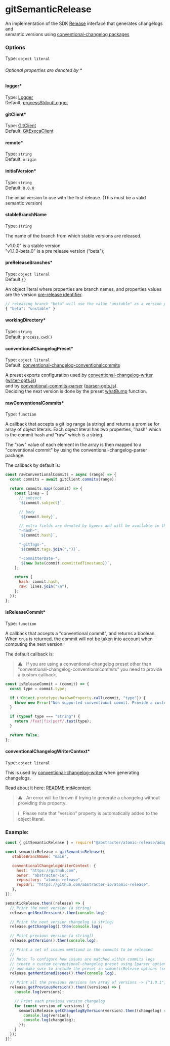# gitSemanticRelease

An implementation of the SDK [Release](ports/release.md) interface that generates changelogs and  
semantic versions using [conventional-changelog packages](https://git.io/JKOLR)

### Options

Type: `object literal`

###### Optional properties are denoted by *

#### logger*

Type: [Logger](../ports/logger.md)  
Default: [processStdoutLogger](../adapters/process-stdout-logger.md)

#### gitClient*

Type: [GitClient](../ports/git-client.md)  
Default: [GitExecaClient](../adapters/git-execa-client.md)

#### remote*

Type: `string`  
Default: `origin`

#### initialVersion*

Type: `string`  
Default: `0.0.0`

The initial version to use with the first release. (This must be a valid semantic version)

#### stableBranchName

Type: `string`

The name of the branch from which stable versions are released.

"v1.0.0" is a stable version  
"v1.1.0-beta.0" is a pre release version ("beta");

#### preReleaseBranches*

Type: `object literal`  
Default `{}`

An object literal where properties are branch names, and properties values are the version [pre-release identifier](https://git.io/JKkoS).

```js
// releasing branch "beta" will use the value "unstable" as a version pre release id (e.g. "v1.1.0-unstable.0")
{ "beta": "unstable" }
```

#### workingDirectory*

Type: `string`  
Default: `process.cwd()`

#### conventionalChangelogPreset*

Type: `object literal`  
Default: [conventional-changelog-conventionalcommits](https://git.io/JrnKG)

A preset exports configuration used by [conventional-changelog-writer](https://git.io/Jrn7b) ([writer-opts.js](https://git.io/Jrcv5))  
and by [conventional-commits-parser](https://git.io/vdriu) ([parser-opts.js](https://git.io/JrceV)).  
Deciding the next version is done by the preset [whatBump](https://git.io/Jsf2Y) function.

#### rawConventionalCommits*

Type: `function`

A callback that accepts a git log range (a string) and returns a promise for array of object literals. Each object literal
has two properties, "hash" which is the commit hash and "raw" which is a string.

The "raw" value of each element in the array is then mapped to a "conventional commit" by using the conventional-changelog-parser package.

The callback by default is:

```js
const rawConventionalCommits = async (range) => {
  const commits = await gitClient.commits(range);

  return commits.map((commit) => {
    const lines = [
      // subject
      `${commit.subject}`,

      // body
      `${commit.body}`,

      // extra fields are denoted by hypens and will be available in the parsed object.
      "-hash-",
      `${commit.hash}`,

      "-gitTags-",
      `${commit.tags.join(",")}`,

      "-committerDate-",
      `${new Date(commit.committedTimestamp)}`,
    ];

    return {
      hash: commit.hash,
      raw: lines.join("\n"),
    };
  });
};
```

#### isReleaseCommit*

Type: `function`

A callback that accepts a "conventional commit", and returns a boolean.
When `true` is returned, the commit will not be taken into account when computing the next version.

The default callback is:

> ⚠️ &nbsp; If you are using a conventional-changelog preset other than "conventional-changelog-conventionalcommits" you need to provide a custom callback.

```js
const isReleaseCommit = (commit) => {
  const type = commit.type;

  if (!Object.prototype.hasOwnProperty.call(commit, "type")) {
    throw new Error("Non supported conventional commit. Provide a custom filter.");
  }

  if (typeof type === "string") {
    return /feat|fix|perf/.test(type);
  }

  return false;
};
```

#### conventionalChangelogWriterContext*

Type: `object literal`

This is used by [conventional-changelog-writer](https://git.io/Jrn7b) when generating changelogs.

Read about it here: [README.md#context](https://git.io/Jrnys)

> ⚠️ &nbsp; An error will be thrown if trying to generate a changelog without providing this property.
 
> ℹ &nbsp; Please note that "version" property is automatically added to the object literal.

### Example:

```js
const { gitSemanticRelease } = require("@abstracter/atomic-release/adapters/git-conventional-release");

const semanticRelease = gitSemanticRelease({
   stableBranchName: "main",

   conventionalChangelogWriterContext: {
     host: "https://github.com",
     owner: "abstracter-io",
     repository: "atomic-release",
     repoUrl: "https://github.com/abstracter-io/atomic-release",
   },
});

semanticRelease.then((release) => {
  // Print the next version (a string)
  release.getNextVersion().then(console.log);

  // Print the next version changelog (a string)
  release.getChangelog().then(console.log);

  // Print previous version (a string])
  release.getVersion().then(console.log);

  // Print a set of issues mentiond in the commits to be released
  //
  // Note: To configure how issues are matched within commits logs
  // create a custom conventional-changelog preset using [parser options](https://git.io/JrWp3)
  // and make sure to include the preset in semanticRelease options (see the docs for "conventionalChangelogPreset")
  release.getMentionedIssues().then(console.log);

  // Print all the previous versions (an array of versions -> ["1.0.1", "0.8.1"], and then their changelogs
  release.getPreviousVersion().then((versions) => {
    console.log(versions);

    // Print each previous version changelog
    for (const version of versions) {
      semanticRelease.getChangelogByVersion(version).then((changelog) => {
        console.log(version);
        console.log(changelog);
      });
    }
  });
});
```
